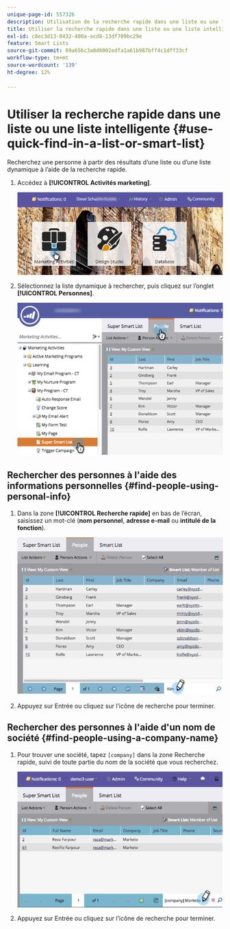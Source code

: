 ```yaml
---
unique-page-id: 557326
description: Utilisation de la recherche rapide dans une liste ou une liste dynamique - Documents Marketo - Documentation du produit
title: Utiliser la recherche rapide dans une liste ou une liste intelligente
exl-id: c8ec3d13-0432-400a-acd8-13df709bc29e
feature: Smart Lists
source-git-commit: 09a656c3a0d0002edfa1a61b987bff4c1dff33cf
workflow-type: tm+mt
source-wordcount: '139'
ht-degree: 12%

---
```


# Utiliser la recherche rapide dans une liste ou une liste intelligente {#use-quick-find-in-a-list-or-smart-list}

Recherchez une personne à partir des résultats d’une liste ou d’une liste dynamique à l’aide de la recherche rapide.

1. Accédez à **[!UICONTROL Activités marketing]**.

   ![](assets/login-marketing-activities.png)

1. Sélectionnez la liste dynamique à rechercher, puis cliquez sur l’onglet **[!UICONTROL Personnes]**.

   ![](assets/smartlistpeople.png)

## Rechercher des personnes à l&#39;aide des informations personnelles {#find-people-using-personal-info}

1. Dans la zone **[!UICONTROL Recherche rapide]** en bas de l’écran, saisissez un mot-clé (**nom personnel**, **adresse e-mail** ou **intitulé de la fonction**).

   ![](assets/searchpeople.png)

1. Appuyez sur Entrée ou cliquez sur l’icône de recherche pour terminer.

## Rechercher des personnes à l&#39;aide d&#39;un nom de société {#find-people-using-a-company-name}

1. Pour trouver une société, tapez `[company]` dans la zone Recherche rapide, suivi de toute partie du nom de la société que vous recherchez.

   ![](assets/supersmartlistsearch.jpg)

1. Appuyez sur Entrée ou cliquez sur l’icône de recherche pour terminer.
